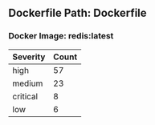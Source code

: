 ## Dockerfile Path: Dockerfile

### Docker Image: redis:latest
| Severity | Count |
|----------|-------|
| high | 57 |
| medium | 23 |
| critical | 8 |
| low | 6 |